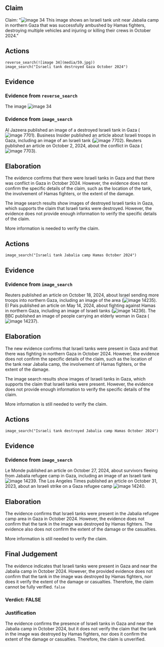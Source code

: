 ## Claim
Claim: "![image 34](media/59.jpg) This image shows an Israeli tank unit near Jabalia camp in northern Gaza that was successfully ambushed by Hamas fighters, destroying multiple vehicles and injuring or killing their crews in October 2024."

## Actions
```
reverse_search(![image 34](media/59.jpg))
image_search("Israeli tank destroyed Gaza October 2024")
```

## Evidence
### Evidence from `reverse_search`
The image ![image 34](media/59.jpg)

### Evidence from `image_search`
Al Jazeera published an image of a destroyed Israeli tank in Gaza (![image 7701](media/2025-08-29_22-00-1756504837-936726.jpg)). Business Insider published an article about Israeli troops in Gaza, including an image of an Israeli tank (![image 7702](media/2025-08-29_22-00-1756504838-499114.jpg)). Reuters published an article on October 2, 2024, about the conflict in Gaza (![image 7703](media/2025-08-29_22-00-1756504838-848518.jpg)).


## Elaboration
The evidence confirms that there were Israeli tanks in Gaza and that there was conflict in Gaza in October 2024. However, the evidence does not confirm the specific details of the claim, such as the location of the tank, the involvement of Hamas fighters, or the extent of the damage.

The image search results show images of destroyed Israeli tanks in Gaza, which supports the claim that Israeli tanks were destroyed. However, the evidence does not provide enough information to verify the specific details of the claim.

More information is needed to verify the claim.


## Actions
```
image_search("Israeli tank Jabalia camp Hamas October 2024")
```

## Evidence
### Evidence from `image_search`
Reuters published an article on October 18, 2024, about Israel sending more troops into northern Gaza, including an image of the area (![image 14235](media/2025-09-01_09-15-1756718136-133423.jpg)). El País published an article on May 14, 2024, about fighting against Hamas in northern Gaza, including an image of Israeli tanks (![image 14236](media/2025-09-01_09-15-1756718136-432077.jpg)). The BBC published an image of people carrying an elderly woman in Gaza (![image 14237](media/2025-09-01_09-15-1756718136-642351.jpg)).


## Elaboration
The new evidence confirms that Israeli tanks were present in Gaza and that there was fighting in northern Gaza in October 2024. However, the evidence does not confirm the specific details of the claim, such as the location of the tank near Jabalia camp, the involvement of Hamas fighters, or the extent of the damage.

The image search results show images of Israeli tanks in Gaza, which supports the claim that Israeli tanks were present. However, the evidence does not provide enough information to verify the specific details of the claim.

More information is still needed to verify the claim.


## Actions
```
image_search("Israeli tank destroyed Jabalia camp Hamas October 2024")
```

## Evidence
### Evidence from `image_search`
Le Monde published an article on October 27, 2024, about survivors fleeing from Jabalia refugee camp in Gaza, including an image of an Israeli tank ![image 14239](media/2025-09-01_09-16-1756718161-361931.jpg). The Los Angeles Times published an article on October 31, 2023, about an Israeli strike on a Gaza refugee camp ![image 14240](media/2025-09-01_09-16-1756718161-623612.jpg).


## Elaboration
The evidence confirms that Israeli tanks were present in the Jabalia refugee camp area in Gaza in October 2024. However, the evidence does not confirm that the tank in the image was destroyed by Hamas fighters. The evidence also does not confirm the extent of the damage or the casualties.

More information is still needed to verify the claim.


## Final Judgement
The evidence indicates that Israeli tanks were present in Gaza and near the Jabalia camp in October 2024. However, the provided evidence does not confirm that the tank in the image was destroyed by Hamas fighters, nor does it verify the extent of the damage or casualties. Therefore, the claim cannot be fully verified. `false`

### Verdict: FALSE

### Justification
The evidence confirms the presence of Israeli tanks in Gaza and near the Jabalia camp in October 2024, but it does not verify the claim that the tank in the image was destroyed by Hamas fighters, nor does it confirm the extent of the damage or casualties. Therefore, the claim is unverified.

